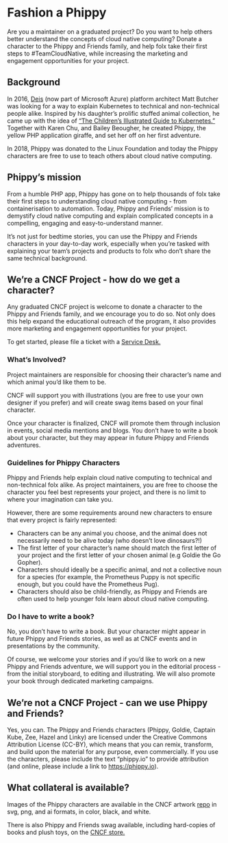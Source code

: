 # Fashion a Phippy #

Are you a maintainer on a graduated project? Do you want to help others better understand the concepts of cloud native computing? Donate a character to the Phippy and Friends family, and help folx take their first steps to #TeamCloudNative, while increasing the marketing and engagement opportunities for your project.

## Background ##

In 2016, [Deis](http://deis.io/) (now part of Microsoft Azure) platform architect Matt Butcher was looking for a way to explain Kubernetes to technical and non-technical people alike. Inspired by his daughter’s prolific stuffed animal collection, he came up with the idea of [“The Children’s Illustrated Guide to Kubernetes.”](https://www.cncf.io/phippy/the-childrens-illustrated-guide-to-kubernetes/) Together with Karen Chu, and Bailey Beougher, he created Phippy, the yellow PHP application giraffe, and set her off on her first adventure.

In 2018, Phippy was donated to the Linux Foundation and today the Phippy characters are free to use to teach others about cloud native computing. 

## Phippy’s mission ##

From a humble PHP app, Phippy has gone on to help thousands of folx take their first steps to understanding cloud native computing - from containerisation to automation. Today, Phippy and Friends’ mission is to demystify cloud native computing and explain complicated concepts in a compelling, engaging and easy-to-understand manner.

It’s not just for bedtime stories, you can use the Phippy and Friends characters in your day-to-day work, especially when you’re tasked with explaining your team’s projects and products to folx who don’t share the same technical background. 

## We’re a CNCF Project - how do we get a character? ##

Any graduated CNCF project is welcome to donate a character to the Phippy and Friends family, and we encourage you to do so. Not only does this help expand the educational outreach of the program, it also provides more marketing and engagement opportunities for your project.

To get started, please file a ticket with a [Service Desk.](https://servicedesk.cncf.io)

### What’s Involved? ###

Project maintainers are responsible for choosing their character’s name and which animal you’d like them to be.

CNCF will support you with illustrations (you are free to use your own designer if you prefer) and will create swag items based on your final character. 

Once your character is finalized, CNCF will promote them through inclusion in events, social media mentions and blogs. You don’t have to write a book about your character, but they may appear in future Phippy and Friends adventures. 

### Guidelines for Phippy Characters ###

Phippy and Friends help explain cloud native computing to technical and non-technical folx alike. As project maintainers, you are free to choose the character you feel best represents your project, and there is no limit to where your imagination can take you.

However, there are some requirements around new characters to ensure that every project is fairly represented:

* Characters can be any animal you choose, and the animal does not necessarily need to be alive today (who doesn’t love dinosaurs?!)
* The first letter of your character’s name should match the first letter of your project and the first letter of your chosen animal (e.g Goldie the Go Gopher). 
* Characters should ideally be a specific animal, and not a collective noun for a species (for example, the Prometheus Puppy is not specific enough, but you could have the Prometheus Pug).
* Characters should also be child-friendly, as Phippy and Friends are often used to help younger folx learn about cloud native computing.


### Do I have to write a book? ###

No, you don’t have to write a book. But your character might appear in future Phippy and Friends stories, as well as at CNCF events and in presentations by the community.

Of course, we welcome your stories and if you’d like to work on a new Phippy and Friends adventure, we will support you in the editorial process - from the initial storyboard, to editing and illustrating. We will also promote your book through dedicated marketing campaigns.

## We’re not a CNCF Project - can we use Phippy and Friends? ##

Yes, you can. The Phippy and Friends characters (Phippy, Goldie, Captain Kube, Zee, Hazel and Linky) are licensed under the Creative Commons Attribution License (CC-BY), which means that you can remix, transform, and build upon the material for any purpose, even commercially. If you use the characters, please include the text “phippy.io” to provide attribution (and online, please include a link to https://phippy.io).

## What collateral is available? ## 

Images of the Phippy characters are available in the CNCF artwork [repo](https://github.com/cncf/artwork) in svg, png, and ai formats, in color, black, and white.

There is also Phippy and Friends swag available, including hard-copies of books and plush toys, on the [CNCF store.](https://store.cncf.io/collections/cncf) 

